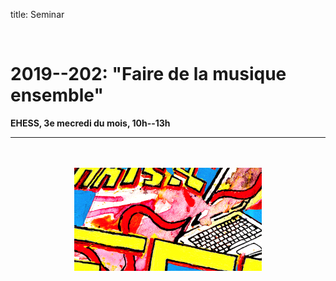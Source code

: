 title: Seminar

<br>


# 2019--202: "Faire de la musique ensemble"
**EHESS, 3e mecredi du mois, 10h--13h**  
  




---

<p align="center">
   <br><br>
  <img src="../images/IKPoster_frag10.png" width="300">
   <br><br>
</p>


